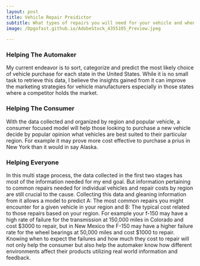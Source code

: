 ```yaml
---
layout: post
title: Vehicle Repair Preidictor
subtitle: What types of repairs you will need for your vehicle and when to expect them
image: /Dpgofast.github.io/AdobeStock_4355105_Preview.jpeg
      
---
```

### Helping The Automaker
My current endeavor is to sort, categorize and predict the most likely choice of vehicle purchase for each state in the United States. While it is no small task to retrieve this data, I believe the insights gained from it can improve the marketing strategies for vehicle manufacturers especially in those states where a competitor holds the market. 

### Helping The Consumer
With the data collected and organized by region and popular vehicle, a consumer focused model will help those looking to purchase a new vehicle decide by popular opinion what vehicles are best suited to their particular region. For example it may prove more cost effective to purchase a prius in New York than it would in say Alaska. 

### Helping Everyone
In this multi stage process, the data collected in the first two stages has most of the information needed for my end goal. But information pertaining to common repairs needed for individual vehicles and repair costs by region are still crucial to the cause. Collecting this data and gleaning information from it allows a model to predict A: The most common repairs you might encounter for a given vehicle in your region and B: The typical cost related to those repairs based on your region. For example your f-150 may have a high rate of failure for the transmission at 150,000 miles in Colorado and cost $3000 to repair, but in New Mexico the F-150 may have a higher failure rate for the wheel bearings at 50,000 miles and cost $1000 to repair. Knowing when to expect the failures and how much they cost to repair will not only help the consumer but also help the automaker know how different environments affect their products utilizing real world information and feedback. 

